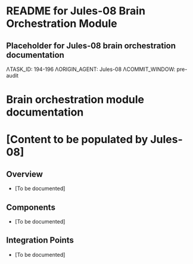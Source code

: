 # README for Jules-08 Brain Orchestration Module

## Placeholder for Jules-08 brain orchestration documentation

ΛTASK_ID: 194-196
ΛORIGIN_AGENT: Jules-08
ΛCOMMIT_WINDOW: pre-audit

# Brain orchestration module documentation
# [Content to be populated by Jules-08]

## Overview
- [To be documented]

## Components
- [To be documented]

## Integration Points
- [To be documented]
